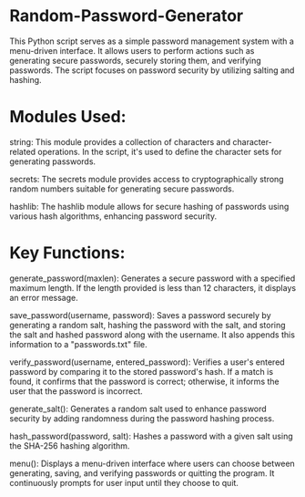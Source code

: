 # Random-Password-Generator

This Python script serves as a simple password management system with a menu-driven interface. It allows users to perform actions such as generating secure passwords, securely storing them, and verifying passwords. The script focuses on password security by utilizing salting and hashing.

# Modules Used:

string: This module provides a collection of characters and character-related operations. In the script, it's used to define the character sets for generating passwords.

secrets: The secrets module provides access to cryptographically strong random numbers suitable for generating secure passwords.

hashlib: The hashlib module allows for secure hashing of passwords using various hash algorithms, enhancing password security.

# Key Functions:

generate_password(maxlen): Generates a secure password with a specified maximum length. If the length provided is less than 12 characters, it displays an error message.

save_password(username, password): Saves a password securely by generating a random salt, hashing the password with the salt, and storing the salt and hashed password along with the username. It also appends this information to a "passwords.txt" file.

verify_password(username, entered_password): Verifies a user's entered password by comparing it to the stored password's hash. If a match is found, it confirms that the password is correct; otherwise, it informs the user that the password is incorrect.

generate_salt(): Generates a random salt used to enhance password security by adding randomness during the password hashing process.

hash_password(password, salt): Hashes a password with a given salt using the SHA-256 hashing algorithm.

menu(): Displays a menu-driven interface where users can choose between generating, saving, and verifying passwords or quitting the program. It continuously prompts for user input until they choose to quit.
